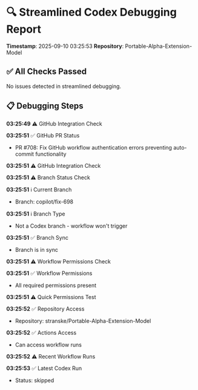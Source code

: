 # 🔍 Streamlined Codex Debugging Report

**Timestamp**: 2025-09-10 03:25:53
**Repository**: Portable-Alpha-Extension-Model

## ✅ All Checks Passed
No issues detected in streamlined debugging.

## 📋 Debugging Steps
**03:25:49** ⚠️ GitHub Integration Check

**03:25:51** ✅ GitHub PR Status
  - PR #708: Fix GitHub workflow authentication errors preventing auto-commit functionality

**03:25:51** ⚠️ GitHub Integration Check

**03:25:51** ⚠️ Branch Status Check

**03:25:51** ℹ️ Current Branch
  - Branch: copilot/fix-698

**03:25:51** ℹ️ Branch Type
  - Not a Codex branch - workflow won't trigger

**03:25:51** ✅ Branch Sync
  - Branch is in sync

**03:25:51** ⚠️ Workflow Permissions Check

**03:25:51** ✅ Workflow Permissions
  - All required permissions present

**03:25:51** ⚠️ Quick Permissions Test

**03:25:52** ✅ Repository Access
  - Repository: stranske/Portable-Alpha-Extension-Model

**03:25:52** ✅ Actions Access
  - Can access workflow runs

**03:25:52** ⚠️ Recent Workflow Runs

**03:25:53** ✅ Latest Codex Run
  - Status: skipped
